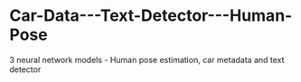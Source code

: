 # Car-Data---Text-Detector---Human-Pose
3 neural network models - Human pose estimation, car metadata and text detector
